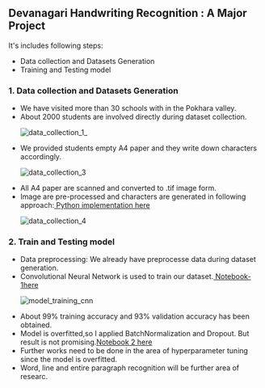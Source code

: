 ## Devanagari Handwriting Recognition : A Major Project
It's includes following steps:

<ul>
  <li>Data collection and Datasets Generation</li>
  <li>Training and Testing model</li>
</ul>


### 1. Data collection and Datasets Generation

<ul>
<li>We have visited more than 30 schools with in the Pokhara valley.</li>
<li>About 2000 students are involved directly during dataset collection.</li>
  
![data_collection_1_](https://user-images.githubusercontent.com/39429615/134664277-64a2f741-276d-4d32-83d2-cf57485d2c7d.PNG)
  
<li>We provided students empty A4 paper and they write down characters accordingly.</li>

![data_collection_3](https://user-images.githubusercontent.com/39429615/134663616-cf8c2986-8d50-4e1e-8af4-d22ae0a41995.PNG)
  
<li>All A4 paper are scanned and converted to .tif image form.</li>
<li>Image are pre-processed and characters are generated in following approach:<a href="https://github.com/np-n/Devanagari-Handwriting-Recognition/blob/master/Dataset%20Generation/Box%20as%20contour/approach1/image_render.py"> Python implementation here </a></li>

![data_collection_4](https://user-images.githubusercontent.com/39429615/134664758-53ce038a-3fd7-42bf-8c20-b4779726ab9c.PNG)

</ul>


### 2. Train and Testing model

<ul>
  <li>Data preprocessing: We already have preprocesse data during dataset generation.</li>
  <li>Convolutional Neural Network is used to train our dataset.<a href="https://github.com/np-n/Devanagari-Handwriting-Recognition/blob/master/Train-Test/02-%20New%20Datasets%20Train-Test/01.%20Devanagari_Character_Recognition_36chars_train-test.ipynb"> Notebook-1here</a></li>
  
![model_training_cnn](https://user-images.githubusercontent.com/39429615/134666567-3fbd43ab-abae-4064-a482-f8149ecdae5d.PNG)

  <li>About 99% training accuracy and 93% validation accuracy has been obtained.</li>


  <li>Model is overfitted,so I applied BatchNormalization and Dropout. But result is not promising.<a href="https://github.com/np-n/Devanagari-Handwriting-Recognition/blob/master/Train-Test/02-%20New%20Datasets%20Train-Test/00.%20Devanagari_Character_Recognition_36chars_train-test.ipynb">Notebook 2 here</a></li>
  <li>Further works need to be done in the area of hyperparameter tuning since the model is overfitted.</li>
  <li>Word, line and entire paragraph recognition will be further area of researc.</li>
  </ul>
